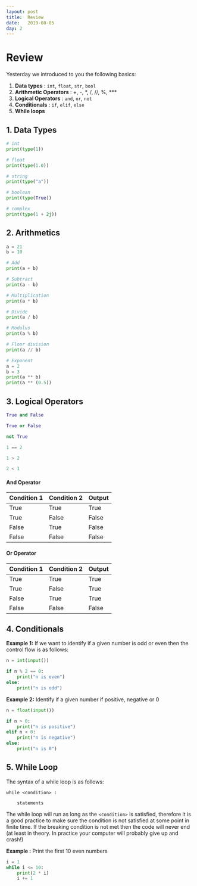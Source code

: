 ```yaml
---
layout: post
title:  Review
date:   2019-08-05
day: 2
---
```



# Review

Yesterday we introduced to you the following basics:

1. **Data types** : `int`, `float`, `str`, `bool`
2. **Arithmetic Operators** : +, -, *, /, //, %, ***
3. **Logical Operators** : `and`, `or`, `not`
3. **Conditionals** : `if`, `elif`, `else`
4. **While loops**

## 1. Data Types


```python
# int
print(type(1))

# float
print(type(1.0))

# string
print(type("a"))

# boolean
print(type(True))

# complex
print(type(1 + 2j))
```

## 2. Arithmetics


```python
a = 21
b = 10

# Add
print(a + b)

# Subtract
print(a - b)

# Multiplication
print(a * b)

# Divide
print(a / b)

# Modulus
print(a % b)

# Floor division
print(a // b)

# Exponent
a = 2
b = 3
print(a ** b)
print(a ** (0.5))
```

## 3. Logical Operators


```python
True and False
```


```python
True or False
```


```python
not True
```


```python
1 == 2
```


```python
1 > 2
```


```python
2 < 1
```

#### And Operator

| Condition 1 | Condition 2 | Output |
|-------------|-------------|--------|
| True | True | True |
| True | False | False |
| False | True | False |
| False | False | False |

#### Or Operator

| Condition 1 | Condition 2 | Output |
|-------------|-------------|--------|
| True | True | True |
| True | False | True |
| False | True | True |
| False | False | False |

## 4. Conditionals

**Example 1:** If we want to identify if a given number is odd or even then the control flow is as follows:


```python
n = int(input())

if n % 2 == 0:
    print("n is even")
else:
    print("n is odd")
```

**Example 2:** Identify if a given number if positive, negative or 0


```python
n = float(input())

if n > 0:
    print("n is positive")
elif n < 0:
    print("n is negative")
else:
    print("n is 0")
```

## 5. While Loop

The syntax of a while loop is as follows:
```
while <condition> :

    statements
```

The while loop will run as long as the `<condition>` is satisfied, therefore it is a good practice to make sure the condition is not satisfied at some point in finite time. If the breaking condition is not met then the code will never end (at least in theory. In practice your computer will probably give up and crash!)

**Example :** Print the first 10 even numbers


```python
i = 1
while i <= 10:
    print(2 * i)
    i += 1
```
